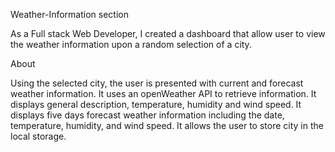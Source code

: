 Weather-Information section

As a Full stack Web Developer, I created a dashboard that allow user to view the weather information upon a random selection of a city.


About

Using the selected city, the user is presented with current and forecast weather information.
It uses an openWeather API to retrieve information.
It displays general description, temperature, humidity and wind speed. 
It displays five days forecast weather information including the date, temperature, humidity, and wind speed.
It allows the user to store city in the local storage.

